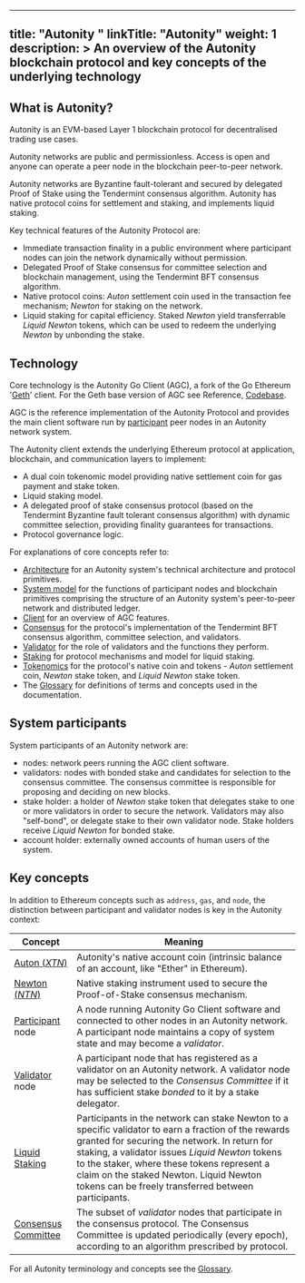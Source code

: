 
---
title: "Autonity "
linkTitle: "Autonity"
weight: 1
description: >
  An overview of the Autonity blockchain protocol and key concepts of the underlying technology
---

## What is Autonity?

Autonity is an EVM-based Layer 1 blockchain protocol for decentralised trading use cases.

Autonity networks are public and permissionless. Access is open and anyone can operate a peer node in the blockchain peer-to-peer network.

Autonity networks are Byzantine fault-tolerant and secured by delegated Proof of Stake using the Tendermint consensus algorithm. Autonity has native protocol coins for settlement and staking, and implements liquid staking.

Key technical features of the Autonity Protocol are:

- Immediate transaction finality in a public environment where participant nodes can join the network dynamically without permission.
- Delegated Proof of Stake consensus for committee selection and blockchain management, using the Tendermint BFT consensus algorithm.
- Native protocol coins: _Auton_  settlement coin used in the transaction fee mechanism; _Newton_ for staking on the network.
- Liquid staking for capital efficiency. Staked _Newton_ yield transferrable _Liquid Newton_ tokens, which can be used to redeem the underlying _Newton_ by unbonding the stake.

## Technology

Core technology is the Autonity Go Client (AGC), a fork of the Go Ethereum '[Geth](https://geth.ethereum.org/)' client. For the Geth base version of AGC see Reference, [Codebase](/reference/codebase/).

AGC is the reference implementation of the Autonity Protocol and provides the main client software run by [participant](/glossary/#participant) peer nodes in an Autonity network system.

The Autonity client extends the underlying Ethereum protocol at application, blockchain, and communication layers to implement:

- A dual coin tokenomic model providing native settlement coin for gas payment and stake token.
- Liquid staking model.
- A delegated proof of stake consensus protocol (based on the Tendermint Byzantine fault tolerant consensus algorithm) with dynamic committee selection, providing finality guarantees for transactions.
- Protocol governance logic.

For explanations of core concepts refer to:

- [Architecture](/architecture/architecture/) for an Autonity system's technical architecture and protocol primitives.
- [System model](/architecture/system-model/) for the functions of participant nodes and blockchain primitives comprising the structure of an Autonity system's peer-to-peer network and distributed ledger.
- [Client](/architecture/client/) for an overview of AGC features.
- [Consensus](/architecture/consensus/) for the protocol's implementation of the Tendermint BFT consensus algorithm, committee selection, and validators.
- [Validator](/architecture/validator) for the role of validators and the functions they perform.
- [Staking](/architecture/staking/) for protocol mechanisms and model for liquid staking.
- [Tokenomics](/architecture/client/) for the protocol's native coin and tokens - _Auton_ settlement coin, _Newton_ stake token, and _Liquid Newton_ stake token.
- The [Glossary](/glossary/#participant) for definitions of terms and concepts used in the documentation.

## System participants

System participants of an Autonity network are:
 - nodes: network peers running the AGC client software.
 - validators: nodes with bonded stake and candidates for selection to the consensus committee. The consensus committee is responsible for proposing and deciding on new blocks.
- stake holder: a holder of _Newton_ stake token that delegates stake to one or more validators in order to secure the network.  Validators may also "self-bond", or delegate stake to their own validator node.  Stake holders receive _Liquid Newton_ for bonded stake.
- account holder: externally owned accounts of human users of the system.

## Key concepts

In addition to Ethereum concepts such as `address`, `gas`, and `node`, the distinction between participant and validator nodes is key in the Autonity context:

| **Concept** | **Meaning** |
| --------- | --------- |
| [Auton (_XTN_)](/autonity/protocol-assets/auton/) | Autonity's native account coin (intrinsic balance of an account, like "Ether" in Ethereum). |
| [Newton (_NTN_)](/autonity/protocol-assets/newton/) | Native staking instrument used to secure the Proof-of-Stake consensus mechanism. |
| [Participant ](/autonity/system-model/#participants) node | A node running Autonity Go Client software and connected to other nodes in an Autonity network. A participant node maintains a copy of system state and may become a _validator_. |
| [Validator](/autonity/validator/) node | A participant node that has registered as a validator on an Autonity network. A validator node may be selected to the _Consensus Committee_ if it has sufficient stake _bonded_ to it by a stake delegator. |
| [Liquid Staking](/autonity/staking/) | Participants in the network can stake Newton to a specific validator to earn a fraction of the rewards granted for securing the network.  In return for staking, a validator issues _Liquid Newton_ tokens to the staker, where these tokens represent a claim on the staked Newton.  Liquid Newton tokens can be freely transferred between participants. |
| [Consensus Committee](/autonity/consensus/committee/) | The subset of _validator_ nodes that participate in the consensus protocol. The Consensus Committee is updated periodically (every epoch), according to an algorithm prescribed by protocol. |

For all Autonity terminology and concepts see the [Glossary](/glossary/).
